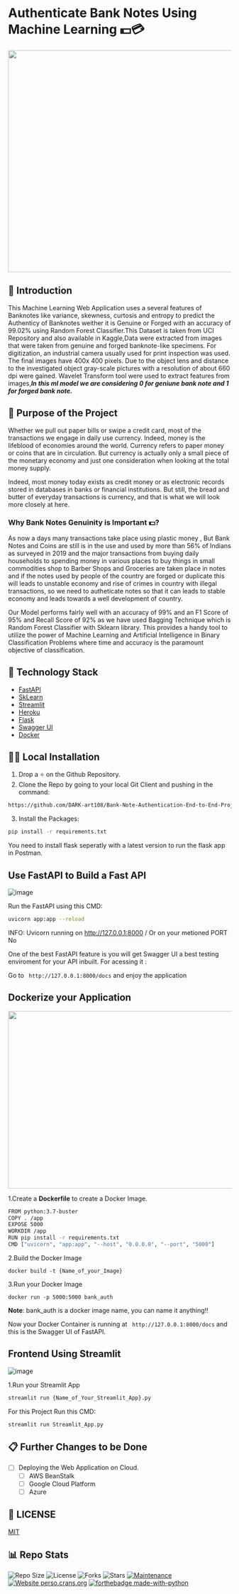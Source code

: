 # Authenticate Bank Notes Using Machine Learning 💵💳

<p align="center">
  <img width="900" height="500" src="Datasets/Violet and Green Start-up Business Animated Presentation.gif">
</p>

## 📌 Introduction

This Machine Learning Web Application uses a several features of Banknotes like variance, skewness, curtosis and entropy to predict the Authenticy of Banknotes weither it is Genuine or Forged with an accuracy of 99.02% using Random Forest Classifier.This Dataset is taken from UCI Repository and also available in Kaggle,Data were extracted from images that were taken from genuine and forged banknote-like specimens. For digitization, an industrial camera usually used for print inspection was used. The final images have 400x 400 pixels. Due to the object lens and distance to the investigated object gray-scale pictures with a resolution of about 660 dpi were gained. Wavelet Transform tool were used to extract features from images,***In this ml model we are considering 0 for geniune bank note and 1 for forged bank note.***

## 🎯 Purpose of the Project

Whether we pull out paper bills or swipe a credit card, most of the transactions we engage in daily use currency. Indeed, money is the lifeblood of economies around the world. Currency refers to paper money or coins that are in circulation. But currency is actually only a small piece of the monetary economy and just one consideration when looking at the total money supply.

Indeed, most money today exists as credit money or as electronic records stored in databases in banks or financial institutions. But still, the bread and butter of everyday transactions is currency, and that is what we will look more closely at here.

### Why Bank Notes Genuinity is Important 💵?
As now a days many transactions take place using plastic money , But Bank Notes and Coins are still is in the use and used by more than 56% of Indians as surveyed in 2019 and the major transactions from buying daily households to spending money in various places to buy things in small commodities shop to Barber Shops and Groceries are taken place in notes and if the notes used by people of the country are forged or duplicate this will leads to unstable economy and rise of crimes in country with illegal transactions, so we need to autheticate notes so that it can leads to stable economy and leads towards a well development of country.

Our Model performs fairly well with an accuracy of 99% and an F1 Score of 95% and Recall Score of 92% as we have used Bagging Technique which is Random Forest Classifier with Sklearn library. This provides a handy tool to utilize the power of Machine Learning and Artificial Intelligence in Binary Classification Problems where time and accuracy is the paramount objective of classification.

## 🏁 Technology Stack


* [FastAPI](https://fastapi.tiangolo.com/)
* [SkLearn](https://scikit-learn.org/)
* [Streamlit](https://www.streamlit.io/)
* [Heroku](https://www.heroku.com/)
* [Flask](https://github.com/pallets/flask)
* [Swagger UI](https://swagger.io/tools/swagger-ui/)
* [Docker](https://www.docker.com/)

## 🏃‍♂️ Local Installation

1. Drop a ⭐ on the Github Repository. 
2. Clone the Repo by going to your local Git Client and pushing in the command: 

```sh
https://github.com/DARK-art108/Bank-Note-Authentication-End-to-End-Project-1.git
```
3. Install the Packages: 
```sh
pip install -r requirements.txt
```
You need to install flask seperatly with a latest version to run the flask app in Postman.

## Use FastAPI to Build a Fast API

![image](Datasets/fastapi.png)

Run the FastAPI using this CMD:
```sh
uvicorn app:app --reload
```
INFO:     Uvicorn running on http://127.0.0.1:8000 / Or on your metioned PORT No

One of the best FastAPI feature is you will get Swagger UI a best testing enviroment for your API inbuilt.
For acessing it :

Go to ` http://127.0.0.1:8000/docs` and enjoy the application

## Dockerize your Application

<p align="center">
  <img width="600" height="400" src="Datasets/docker2.gif">
</p>

1.Create a **Dockerfile** to create a Docker Image.

```sh
FROM python:3.7-buster
COPY . /app
EXPOSE 5000
WORKDIR /app
RUN pip install -r requirements.txt
CMD ["uvicorn", "app:app", "--host", "0.0.0.0", "--port", "5000"]

```

2.Build the Docker Image

`docker build -t {Name_of_your_Image}`

3.Run your Docker Image

`docker run -p 5000:5000 bank_auth`

**Note**: bank_auth is a docker image name, you can name it anything!!

Now your Docker Container is running at ` http://127.0.0.1:8000/docs` and this is the Swagger UI of FastAPI.


## Frontend Using Streamlit

![image](Datasets/stream.png)

1.Run your Streamlit App

```sh
streamlit run {Name_of_Your_Streamlit_App}.py

```

For this Project Run this CMD:

`streamlit run Streamlit_App.py`


## 📋 Further Changes to be Done

- [ ] Deploying the Web Application on Cloud.
     - [ ] AWS BeanStalk
     - [ ] Google Cloud Platform
     - [ ] Azure
     
## 📜 LICENSE

[MIT](https://github.com/DARK-art108/Bank-Note-Authentication-End-to-End-Project-1/blob/master/LICENSE)

## 📊 Repo Stats

![Repo Size](https://img.shields.io/github/repo-size/DARK-art108/Bank-Note-Authentication-End-to-End-Project-1?style=for-the-badge)
![License](https://img.shields.io/github/license/DARK-art108/Bank-Note-Authentication-End-to-End-Project-1?style=for-the-badge)
![Forks](https://img.shields.io/github/forks/DARK-art108/Bank-Note-Authentication-End-to-End-Project-1?style=for-the-badge)
![Stars](https://img.shields.io/github/stars/DARK-art108/Bank-Note-Authentication-End-to-End-Project-1?style=for-the-badge)
[![Maintenance](https://img.shields.io/badge/Maintained%3F-yes-green.svg)](https://GitHub.com/Naereen/StrapDown.js/graphs/commit-activity)
[![Website perso.crans.org](https://img.shields.io/website-up-down-green-red/http/perso.crans.org.svg)](http://perso.crans.org/)
[![forthebadge made-with-python](http://ForTheBadge.com/images/badges/made-with-python.svg)](https://www.python.org/)
     

